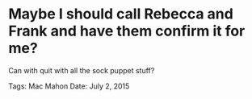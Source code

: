 # Maybe I should call Rebecca and Frank and have them confirm it for me?
Can with quit with all the sock puppet stuff?

Tags: Mac Mahon
Date: July 2, 2015